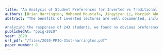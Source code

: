 ```yaml
---
title: "An Analysis of Student Preferences for Inverted vs Traditional Lecture"
authors: [Brian Harrington, Mohamed Moustafa, Jingyiran Li, Marzieh Ahmadzdeh, Nick Cheng]
abstract: "The benefits of inverted lectures are well documented, including improved retention and a focus on active, student-directed learning. However, not all students prefer the inverted lecture model. In this study, we provided students with both inverted and traditional lectures in the same introductory CS course. Students were asked to attend both styles of lecture, and at the end of the course, they were asked to compare the lectures to each other as well as to other course components such as assignments and readings.

Analyzing the responses of 243 students, we found no obvious preference trend with respect to grades. However, we did find a preference for traditional lectures among international students, as well as a very strong preference for inverted lectures among female students."
publishedAt: "ppig-2020"
year: 2020
url_pdf: "/files/2020-PPIG-31st-harrington.pdf"
paper_number: 8
---
```

